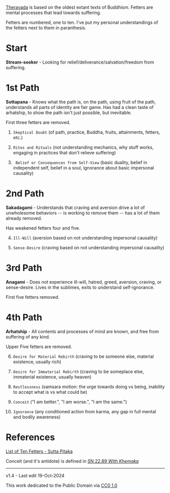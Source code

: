 ﻿[Theravada](https://en.wikipedia.org/wiki/Theravada) is based on the oldest extant texts of Buddhism. Fetters are mental processes that lead towards suffering.

Fetters are numbered, one to ten. I've put my personal understandings of the fetters next to them in paranthesis.

# Start
 **Stream-seeker** - Looking for relief/deliverance/salvation/freedom from suffering.  

# 1st Path
**Sottapana** - Knows what the path is, on the path, using fruit of the path, understands all parts of identity are fair game. Has had a clean taste of arhatship, to show the path isn't just possible, but inevitable.

First three fetters are removed.

1.  `Skeptical Doubt` (of path, practice, Buddha, fruits, attainments, fetters, etc.)

2.  `Rites and Rituals` (not understanding mechanics, why stuff works, engaging in practices that don't relieve suffering)

3. ` Belief or Consequences from Self-View` (basic duality, belief in independent self, belief in a soul, ignorance about basic impersonal causality)

# 2nd Path
**Sakadagami** - Understands that craving and aversion drive a lot of unwholesome behaviors -- is working to remove them -- has a lot of them already removed.

Has weakened fetters four and five.

4.  `Ill-Will`  (aversion based on not understanding impersonal causality)

5.  `Sense-Desire`  (craving based on not understanding impersonal causality)

# 3rd Path
**Anagami** - Does not experience ill-will, hatred, greed, aversion, craving, or sense-desire. Lives in the sublimes, exits to understand self-ignorance.

First five fetters removed.

# 4th Path
**Arhatship** - All contents and processes of mind are known, and free from suffering of any kind.

Upper Five fetters are removed.

6.  `Desire for Material Rebirth`  (craving to be someone else, material existence, usually rich)

7.  `Desire for Immaterial Rebirth`  (craving to be someplace else, immaterial existence, usually heaven)

8.  `Restlessness`  (samsara motion: the urge towards doing vs being, inability to accept what is vs what could be)

9.  `Conceit` ("I am better.", "I am worse.", "I am the same.")

10.  `Ignorance`  (any conditioned action from karma, any gap in full mental and bodily awareness)

# References

[List of Ten Fetters - Sutta Pitaka](https://en.wikipedia.org/wiki/Fetter_(Buddhism)#Sutta_Pitaka's_list_of_ten_fetters)  

Conceit (and it's antidote) is defined in [SN 22.89 *With Khemaka*](https://suttacentral.net/sn22.89/en/sujato?) 

-----------------------------

v1.4 - Last edit 19-Oct-2024

This work dedicated to the Public Domain via [CC0 1.0](https://creativecommons.org/publicdomain/zero/1.0/)


